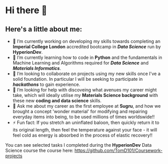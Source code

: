 # Hi there 👋

<!--
**TomD101/TomD101** is a ✨ _special_ ✨ repository because its `README.md` (this file) appears on your GitHub profile.
-->
## Here's a little about me:
- 🔭 I’m currently working on developing my skills towards completing an **Imperial College London** accredited bootcamp in ***Data Science*** run by **HyperionDev**.
- 🌱 I’m currently learning how to code in **Python** and the fundamentals in Machine Learning and Algorithms required for ***Data Science*** and ***Materials Informatics***.
- 👯 I’m looking to collaborate on projects using my new skills once I've a solid foundation. In particular I will be seeking to participate in ***hackathons*** to gain experience.
- 🤔 I’m looking for help with discoveing what avenues my career might take, which will ideally utilise my **Materials Science background** with these new **coding and data science** skills.
- 💬 Ask me about my career as the first employee at **Sugru**, and how we brought a concept 'wonder material' for modifying and repairing everyday items into being, to be used millions of times worldswide!!
- ⚡ Fun fact: If you stretch an uninflated baloon, then quickly return it to its original length, then feel the temperature against your face - it will feel cold as energy is absorbed in the process of elastic recovery!!

You can see selected tasks I completed during the **HyperionDev** Data Science course the course here: https://github.com/TomD101/Coursework-projects
